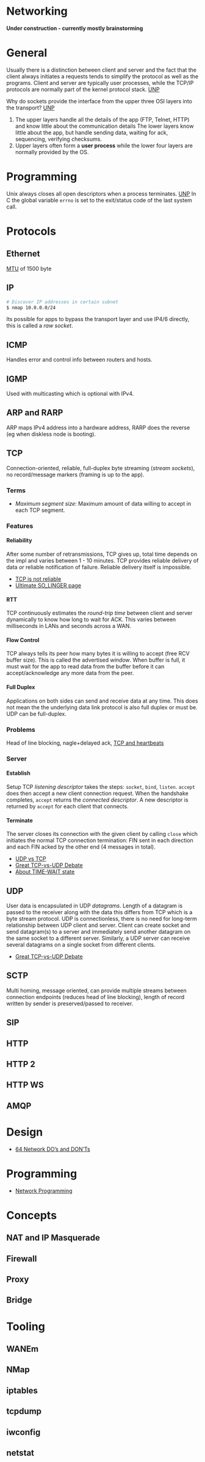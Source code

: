 Networking
==========

**Under construction - currently mostly brainstorming**

# General

Usually there is a distinction between client and server and the fact that the client always initiates a requests 
tends to simplify the protocol as well as the programs.
Client and server are typically user processes, while the TCP/IP protocols are normally part of the kernel protocol stack.
[UNP]

Why do sockets provide the interface from the upper three OSI layers into the transport? [UNP]

 1. The upper layers handle all the details of the app (FTP, Telnet, HTTP) and know little about the communication details
    The lower layers know little about the app, but handle sending data, waiting for ack, sequencing, verifying checksums.
 2. Upper layers often form a **user process** while the lower four layers are normally provided by the OS. 

# Programming

Unix always closes all open descriptors when a process terminates. [UNP]
In C the global variable ```errno``` is set to the exit/status code of the last system call.

# Protocols

## Ethernet

[MTU] of 1500 byte

## IP

```bash
# Discover IP addresses in certain subnet
$ nmap 10.0.0.0/24
```

Its possible for apps to bypass the transport layer and use IP4/6 directly, this is called a *raw socket*.

## ICMP

Handles error and control info between routers and hosts.

## IGMP

Used with multicasting which is optional with IPv4.

## ARP and RARP

ARP maps IPv4 address into a hardware address, RARP does the reverse (eg when diskless node is booting).

## TCP

Connection-oriented, reliable, full-duplex byte streaming (*stream sockets*), no record/message markers (framing is up to the app).

### Terms

 * *Maximum segment size*: Maximum amount of data willing to accept in each TCP segment.

### Features

#### Reliability

After some number of retransmissions, TCP gives up, total time depends on the impl and varies between 1 - 10 minutes.
TCP provides reliable delivery of data *or* reliable notification of failure. Reliable delivery itself is impossible.

 * [TCP is not reliable](http://blog.h2o.ai/2013/08/tcp-is-not-reliable/)
 * [Ultimate SO_LINGER page](https://blog.netherlabs.nl/articles/2009/01/18/the-ultimate-so_linger-page-or-why-is-my-tcp-not-reliable)

#### RTT

TCP continuously estimates the *round-trip time* between client and server dynamically to know how long to wait for ACK.
This varies between milliseconds in LANs and seconds across a WAN.

#### Flow Control

TCP always tells its peer how many bytes it is willing to accept (free RCV buffer size). This is called the advertised *window*.
When buffer is full, it must wait for the app to read data from the buffer before it can accept/acknowledge any more data from the peer.

#### Full Duplex

Applications on both sides can send and receive data at any time. This does not mean the the underlying data link protocol is also 
full duplex or must be. UDP can be full-duplex.

### Problems

Head of line blocking, nagle+delayed ack, [TCP and heartbeats](http://250bpm.com/blog:22)

### Server

#### Establish

Setup TCP *listening descriptor* takes the steps: ```socket```, ```bind```, ```listen```.
```accept``` does then accept a new client connection request. 
When the handshake completes, ```accept``` returns the *connected descriptor*.
A new descriptor is returned by ```accept``` for each client that connects.

#### Terminate

The server closes its connection with the given client by calling ```close``` which initiates the normal TCP connection termination:
FIN sent in each direction and each FIN acked by the other end (4 messages in total).

* [UDP vs TCP]
* [Great TCP-vs-UDP Debate]
* [About TIME-WAIT state](https://vincent.bernat.im/en/blog/2014-tcp-time-wait-state-linux.html#about-time-wait-state)   

## UDP

User data is encapsulated in UDP *datagrams*. Length of a datagram is passed to the receiver along with the data this differs 
from TCP which is a byte stream protocol.
UDP is connectionless, there is no need for long-term relationship between UDP client and server.
Client can create socket and send datagram(s) to a server and immediately send another datagram on the same socket to 
a different server. Similarly, a UDP server can receive several datagrams on a single socket from different clients.

* [Great TCP-vs-UDP Debate]

## SCTP

Multi homing, message oriented, can provide multiple streams between connection endpoints (reduces head of line blocking), 
length of record written by sender is preserved/passed to receiver.

## SIP

## HTTP

## HTTP 2

## HTTP WS

## AMQP

# Design

* [64 Network DO’s and DON’Ts]

# Programming

* [Network Programming]

# Concepts

## NAT and IP Masquerade

## Firewall

## Proxy

## Bridge

# Tooling

## WANEm

## NMap

## iptables

## tcpdump

## iwconfig

## netstat

[UDP vs TCP]: https://news.ycombinator.com/item?id=13272610
[Great TCP-vs-UDP Debate]: http://ithare.com/64-network-dos-and-donts-for-game-engines-part-iv-great-tcp-vs-udp-debate/
[Network Programming]: http://ithare.com/network-programming-socket-peculiarities-threads-and-testing/
[64 Network DO’s and DON’Ts]: http://ithare.com/64-network-dos-and-donts-for-game-engine-developers-part-i-client-side/
[UNP]: http://www.unpbook.com/
[MTU]: https://en.wikipedia.org/wiki/Maximum_transmission_unit
[2 Generals problem]: https://en.wikipedia.org/wiki/Two_Generals'_Problem
[FLP Proof]: http://www.cs.yale.edu/homes/aspnes/pinewiki/FischerLynchPaterson.html